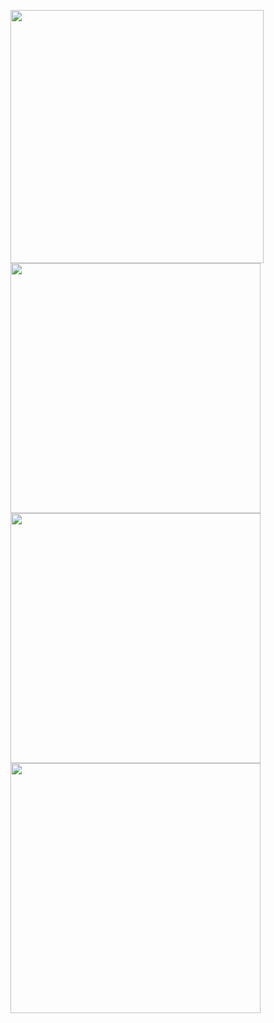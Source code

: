 <img src="https://img1.picmix.com/output/pic/normal/1/0/9/7/12397901_41626.gif" width="405" height="405"> <img src="https://img1.picmix.com/output/pic/normal/2/6/5/2/12152562_67f21.gif" width="400" height="400">
<img src="https://img1.picmix.com/output/pic/normal/4/7/9/5/12725974_d8227.gif" width="400" height="400"> <img src="https://img1.picmix.com/output/pic/normal/7/3/0/4/12724037_05de2.gif" width="400" height="400">
